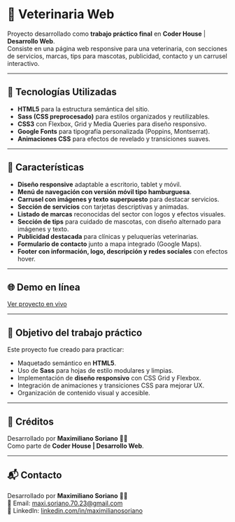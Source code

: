 # 🐾 Veterinaria Web  

Proyecto desarrollado como **trabajo práctico final** en **Coder House** | **Desarrollo Web**.  
Consiste en una página web responsive para una veterinaria, con secciones de servicios, marcas, tips para mascotas, publicidad, contacto y un carrusel interactivo.

---

## 🚀 Tecnologías Utilizadas

- **HTML5** para la estructura semántica del sitio.  
- **Sass (CSS preprocesado)** para estilos organizados y reutilizables.  
- **CSS3** con Flexbox, Grid y Media Queries para diseño responsivo.  
- **Google Fonts** para tipografía personalizada (Poppins, Montserrat).  
- **Animaciones CSS** para efectos de revelado y transiciones suaves.

---

## 📌 Características

- **Diseño responsive** adaptable a escritorio, tablet y móvil.  
- **Menú de navegación con versión móvil tipo hamburguesa**.  
- **Carrusel con imágenes y texto superpuesto** para destacar servicios.  
- **Sección de servicios** con tarjetas descriptivas y animadas.  
- **Listado de marcas** reconocidas del sector con logos y efectos visuales.  
- **Sección de tips** para cuidado de mascotas, con diseño alternado para imágenes y texto.  
- **Publicidad destacada** para clínicas y peluquerías veterinarias.  
- **Formulario de contacto** junto a mapa integrado (Google Maps).  
- **Footer con información, logo, descripción y redes sociales** con efectos hover.

---

## 🌐 Demo en línea

[Ver proyecto en vivo](https://front-end-veterinaria-ch-dw.netlify.app/)

---

## 🎯 Objetivo del trabajo práctico

Este proyecto fue creado para practicar:

- Maquetado semántico en **HTML5**.  
- Uso de **Sass** para hojas de estilo modulares y limpias.  
- Implementación de **diseño responsivo** con CSS Grid y Flexbox.  
- Integración de animaciones y transiciones CSS para mejorar UX.  
- Organización de contenido visual y accesible.

---

## 📜 Créditos

Desarrollado por **Maximiliano Soriano** 🧑‍💻  
Como parte de **Coder House | Desarrollo Web**.

---

## 📬 Contacto

Desarrollado por **Maximiliano Soriano** 🧑‍💻  
📧 Email: [maxi.soriano.70.23@gmail.com](mailto:maxi.soriano.70.23@gmail.com)  
🔗 LinkedIn: [linkedin.com/in/maximilianosoriano](https://www.linkedin.com/in/maximiliano-soriano/)
